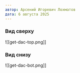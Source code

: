 ```yaml
---
автор: Арсений Игоревич Лохматов
дата: 6 августа 2025
---
```

### Вид сверху

![[get-dac-top.png]]

### Вид снизу

![[get-dac-bot.png]]